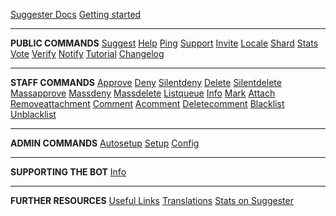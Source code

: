 [Suggester Docs](NAME_OF_LANG/)
[Getting started](NAME_OF_LANG/getting-started.md)

---

**PUBLIC COMMANDS**
[Suggest](NAME_OF_LANG/all/suggest.md)
[Help](NAME_OF_LANG/all/help.md)
[Ping](NAME_OF_LANG/all/ping.md)
[Support](NAME_OF_LANG/all/support.md)
[Invite](NAME_OF_LANG/all/invite.md)
[Locale](NAME_OF_LANG/all/locale.md)
[Shard](NAME_OF_LANG/all/shard.md)
[Stats](NAME_OF_LANG/all/stats.md)
[Vote](NAME_OF_LANG/all/vote.md)
[Verify](NAME_OF_LANG/all/verify.md)
[Notify](NAME_OF_LANG/all/notify.md)
[Tutorial](NAME_OF_LANG/all/tutorial.md)
[Changelog](NAME_OF_LANG/all/changelog.md)

---

**STAFF COMMANDS**
[Approve](NAME_OF_LANG/staff/approve.md)
[Deny](NAME_OF_LANG/staff/deny.md)
[Silentdeny](NAME_OF_LANG/staff/silentdeny.md)
[Delete](NAME_OF_LANG/staff/delete.md)
[Silentdelete](NAME_OF_LANG/staff/silentdelete.md)
[Massapprove](NAME_OF_LANG/staff/massapprove.md)
[Massdeny](NAME_OF_LANG/staff/massdeny.md)
[Massdelete](NAME_OF_LANG/staff/massdelete.md)
[Listqueue](NAME_OF_LANG/staff/listqueue.md)
[Info](NAME_OF_LANG/staff/info.md)
[Mark](NAME_OF_LANG/staff/mark.md)
[Attach](NAME_OF_LANG/staff/attach.md)
[Removeattachment](NAME_OF_LANG/staff/removeattachment.md)
[Comment](NAME_OF_LANG/staff/comment.md)
[Acomment](NAME_OF_LANG/staff/acomment.md)
[Deletecomment](NAME_OF_LANG/staff/deletecomment.md)
[Blacklist](NAME_OF_LANG/staff/block.md)
[Unblacklist](NAME_OF_LANG/staff/unblock.md)

---

**ADMIN COMMANDS**
[Autosetup](NAME_OF_LANG/admin/autosetup.md)
[Setup](NAME_OF_LANG/admin/setup.md)
[Config](NAME_OF_LANG/admin/config.md)

---

**SUPPORTING THE BOT**
[Info](NAME_OF_LANG/supporting/info.md)

---

**FURTHER RESOURCES**
[Useful Links](NAME_OF_LANG/usefullinks.md)
[Translations](NAME_OF_LANG/translation.md)
[Stats on Suggester](NAME_OF_LANG/botstats.md)
